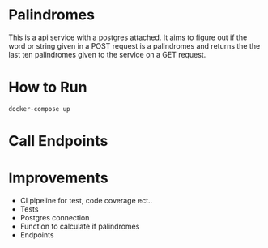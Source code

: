# Palindromes

This is a api service with a postgres attached. It aims to figure out if the word or string given in a POST request is a palindromes and returns the the last ten palindromes given to the service on a GET request. 

# How to Run

```
docker-compose up 
```

# Call Endpoints


# Improvements
* CI pipeline for test, code coverage ect..
* Tests
* Postgres connection
* Function to calculate if palindromes
* Endpoints
